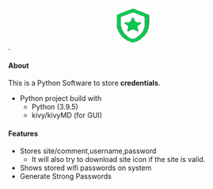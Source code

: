 <div style="text-align:center"><img align="center" style="height:70px;width:70px;" src="https://github.com/AraignPirate/Password_Assistent/blob/main/Appfiles/Icon.png" alt="Password Assistent Icon"/></div>. 

#### About
This is a Python Software to store **credentials**.
- Python project build with
  - Python (3.9.5)
  - kivy/kivyMD (for GUI)
#### Features
- Stores site/comment,username,password 
  - It will also try to download site icon if the site is valid.
- Shows stored wifi passwords on system
- Generate Strong Passwords
